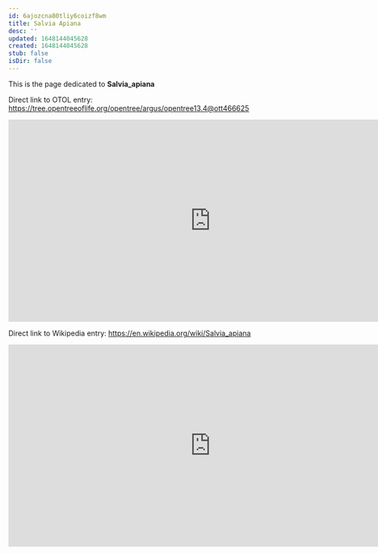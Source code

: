 ```yaml
---
id: 6ajozcna80tliy6coizf8wm
title: Salvia Apiana
desc: ''
updated: 1648144045628
created: 1648144045628
stub: false
isDir: false
---
```

This is the page dedicated to **Salvia_apiana**


Direct link to OTOL entry: https://tree.opentreeoflife.org/opentree/argus/opentree13.4@ott466625



<html>
    <body>
    <iframe src="https://tree.opentreeoflife.org/opentree/argus/opentree13.4@ott466625"
    width="800" height="400" frameborder="0" allowfullscreen> </iframe>
    </body>
</html>
    


Direct link to Wikipedia entry: https://en.wikipedia.org/wiki/Salvia_apiana



<html>
    <body>
    <iframe src="https://en.wikipedia.org/wiki/Salvia_apiana"
    width="800" height="400" frameborder="0" allowfullscreen> </iframe>
    </body>
</html>
    
